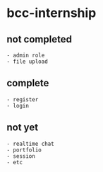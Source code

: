 # bcc-internship

## not completed
```
- admin role
- file upload
```

## complete
```
- register 
- login
```

## not yet
```
- realtime chat
- portfolio
- session
- etc
```